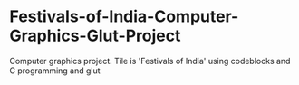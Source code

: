 # Festivals-of-India-Computer-Graphics-Glut-Project
Computer graphics project. Tile is 'Festivals of India' using codeblocks and C programming and glut
